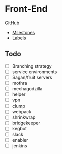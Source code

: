 # Front-End

GitHub
  - [Milestones](/github/milestones.md)
  - [Labels](./github/labels.md)

## Todo
- [ ] Branching strategy
- [ ] service environments
- [ ] Sagan/fruit servers
- [ ] mothra
- [ ] mechagodzilla
- [ ] helper
- [ ] vpn
- [ ] clump
- [ ] webpack
- [ ] shrinkwrap 
- [ ] bridgekeeper 
- [ ] kegbot
- [ ] slack
- [ ] enabler
- [ ] jenkins
